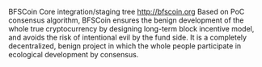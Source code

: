 BFSCoin Core integration/staging tree
http://bfscoin.org
Based on PoC consensus algorithm, BFSCoin ensures the benign development of the whole true cryptocurrency by designing long-term block incentive model, and avoids the risk of intentional
evil by the fund side. It is a completely decentralized, benign project in which the whole people participate in ecological development by consensus.
